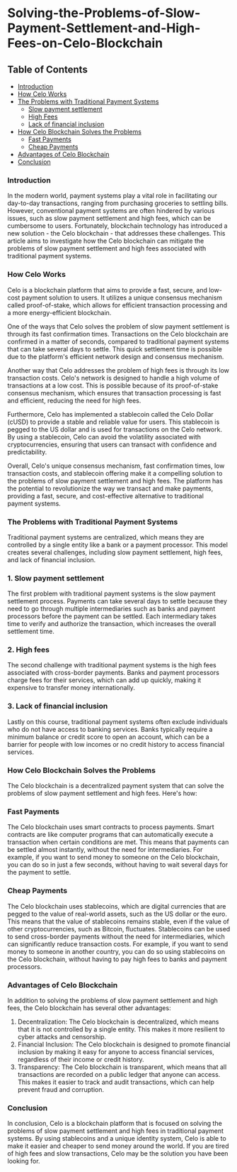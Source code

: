 # Solving-the-Problems-of-Slow-Payment-Settlement-and-High-Fees-on-Celo-Blockchain

## Table of Contents
* [Introduction](#introduction)
* [How Celo Works](#how-celo-works)
* [The Problems with Traditional Payment Systems](#the-problems-with-traditional-payment-systems)
  * [Slow payment settlement](#1-slow-payment-settlement)
  * [High Fees](#2-high-fees)
  * [Lack of financial inclusion](#3-lack-of-financial-inclusion)
* [How Celo Blockchain Solves the Problems](#how-celo-blockchain-solves-the-problems)
  * [Fast Payments](#fast-payments) 
  * [Cheap Payments](#cheap-payments)
* [Advantages of Celo Blockchain](#advantages-of-celo-blockchain) 
* [Conclusion](#conclusion) 


### Introduction

In the modern world, payment systems play a vital role in facilitating our day-to-day transactions, ranging from purchasing groceries to settling bills. However, conventional payment systems are often hindered by various issues, such as slow payment settlement and high fees, which can be cumbersome to users. Fortunately, blockchain technology has introduced a new solution - the Celo blockchain - that addresses these challenges. This article aims to investigate how the Celo blockchain can mitigate the problems of slow payment settlement and high fees associated with traditional payment systems.

### How Celo Works

Celo is a blockchain platform that aims to provide a fast, secure, and low-cost payment solution to users. It utilizes a unique consensus mechanism called proof-of-stake, which allows for efficient transaction processing and a more energy-efficient blockchain.

One of the ways that Celo solves the problem of slow payment settlement is through its fast confirmation times. Transactions on the Celo blockchain are confirmed in a matter of seconds, compared to traditional payment systems that can take several days to settle. This quick settlement time is possible due to the platform's efficient network design and consensus mechanism.

Another way that Celo addresses the problem of high fees is through its low transaction costs. Celo's network is designed to handle a high volume of transactions at a low cost. This is possible because of its proof-of-stake consensus mechanism, which ensures that transaction processing is fast and efficient, reducing the need for high fees.

Furthermore, Celo has implemented a stablecoin called the Celo Dollar (cUSD) to provide a stable and reliable value for users. This stablecoin is pegged to the US dollar and is used for transactions on the Celo network. By using a stablecoin, Celo can avoid the volatility associated with cryptocurrencies, ensuring that users can transact with confidence and predictability.

Overall, Celo's unique consensus mechanism, fast confirmation times, low transaction costs, and stablecoin offering make it a compelling solution to the problems of slow payment settlement and high fees. The platform has the potential to revolutionize the way we transact and make payments, providing a fast, secure, and cost-effective alternative to traditional payment systems.

### The Problems with Traditional Payment Systems

Traditional payment systems are centralized, which means they are controlled by a single entity like a bank or a payment processor. This model creates several challenges, including slow payment settlement, high fees, and lack of financial inclusion.

### 1. Slow payment settlement
The first problem with traditional payment systems is the slow payment settlement process. Payments can take several days to settle because they need to go through multiple intermediaries such as banks and payment processors before the payment can be settled. Each intermediary takes time to verify and authorize the transaction, which increases the overall settlement time.
### 2. High fees
The second challenge with traditional payment systems is the high fees associated with cross-border payments. Banks and payment processors charge fees for their services, which can add up quickly, making it expensive to transfer money internationally.
### 3. Lack of financial inclusion
Lastly on this course, traditional payment systems often exclude individuals who do not have access to banking services. Banks typically require a minimum balance or credit score to open an account, which can be a barrier for people with low incomes or no credit history to access financial services.

### How Celo Blockchain Solves the Problems
The Celo blockchain is a decentralized payment system that can solve the problems of slow payment settlement and high fees. Here's how:

### Fast Payments
The Celo blockchain uses smart contracts to process payments. Smart contracts are like computer programs that can automatically 
execute a transaction when certain conditions are met. This means that payments can be settled almost instantly, without the need 
for intermediaries. For example, if you want to send money to someone on the Celo blockchain, you can do so in just a few seconds, 
without having to wait several days for the payment to settle.


### Cheap Payments<a name="Cheap_Payments"></a>
The Celo blockchain uses stablecoins, which are digital currencies that are pegged to the value of real-world assets, such as 
the US dollar or the euro. This means that the value of stablecoins remains stable, even if the value of other cryptocurrencies, 
such as Bitcoin, fluctuates. Stablecoins can be used to send cross-border payments without the need for intermediaries, which can 
significantly reduce transaction costs. For example, if you want to send money to someone in another country, you can do so using stablecoins 
on the Celo blockchain, without having to pay high fees to banks and payment processors.

### Advantages of Celo Blockchain<a name="Advantages_of_Celo_Blockchain"></a>
In addition to solving the problems of slow payment settlement and high fees, the Celo blockchain has several other advantages:
1. Decentralization: The Celo blockchain is decentralized, which means that it is not controlled by a single entity. This makes it more resilient to cyber attacks and censorship.
2. Financial Inclusion: The Celo blockchain is designed to promote financial inclusion by making it easy for anyone to access financial services, regardless of their income or credit history.
3. Transparency: The Celo blockchain is transparent, which means that all transactions are recorded on a public ledger that anyone can access. This makes it easier to track and audit transactions, which can help prevent fraud and corruption.

### Conclusion<a name="conclusion"></a> 
In conclusion, Celo is a blockchain platform that is focused on solving the problems of slow payment settlement 
and high fees in traditional payment systems. By using stablecoins and a unique identity system, Celo is able to 
make it easier and cheaper to send money around the world. If you are tired of high fees and slow transactions, 
Celo may be the solution you have been looking for.

